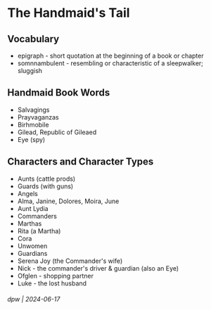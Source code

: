 # The Handmaid's Tail

## Vocabulary

* epigraph - short quotation at the beginning of a book or chapter
* somnnambulent - resembling or characteristic of a sleepwalker; sluggish


## Handmaid Book Words

* Salvagings
* Prayvaganzas
* Birhmobile
* Gilead, Republic of Gileaed
* Eye (spy)

## Characters and Character Types

* Aunts (cattle prods)
* Guards (with guns)
* Angels
* Alma, Janine, Dolores, Moira, June
* Aunt Lydia
* Commanders
* Marthas
* Rita (a Martha)
* Cora
* Unwomen
* Guardians
* Serena Joy (the Commander's wife)
* Nick - the commander's driver & guardian (also an Eye)
* Ofglen - shopping partner
* Luke - the lost husband

###### dpw | 2024-06-17

